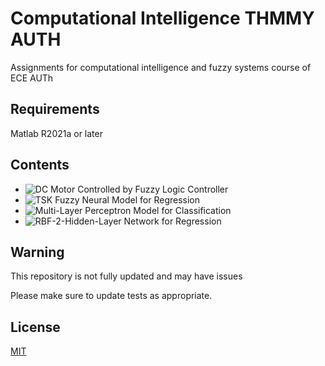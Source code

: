 # Computational Intelligence THMMY AUTH
Assignments for computational intelligence and fuzzy systems course of ECE AUTh


## Requirements 
Matlab R2021a or later
## Contents
* ![DC Motor Controlled by Fuzzy Logic Controller](https://github.com/ArtoriasAbyssslayer/Computational_Inteligence/tree/master/FuzzyLogicController)
* ![TSK Fuzzy Neural Model for Regression](https://github.com/ArtoriasAbyssslayer/Computational_Inteligence/tree/master/TSK-Regression)
* ![Multi-Layer Perceptron Model for Classification](https://github.com/ArtoriasAbyssslayer/Computational_Inteligence/tree/master/MultilayerPerceptronClassification)
* ![RBF-2-Hidden-Layer Network for Regression](https://github.com/ArtoriasAbyssslayer/Computational_Inteligence/tree/master/RBF_regression)

## Warning
This repository is not fully updated and may have issues

Please make sure to update tests as appropriate.

## License
[MIT](https://choosealicense.com/licenses/mit/)
